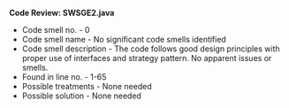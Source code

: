 **Code Review: SWSGE2.java**
- Code smell no. - 0  
- Code smell name - No significant code smells identified  
- Code smell description - The code follows good design principles with proper use of interfaces and strategy pattern. No apparent issues or smells.  
- Found in line no. - 1-65  
- Possible treatments - None needed  
- Possible solution - None needed